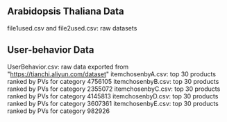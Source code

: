## Arabidopsis Thaliana Data
file1used.csv and file2used.csv: raw datasets

## User-behavior Data
UserBehavior.csv: raw data exported from "https://tianchi.aliyun.com/dataset"
itemchosenbyA.csv: top 30 products ranked by PVs for category 4756105 
itemchosenbyB.csv: top 30 products ranked by PVs for category 2355072
itemchosenbyC.csv: top 30 products ranked by PVs for category 4145813 
itemchosenbyD.csv: top 30 products ranked by PVs for category 3607361 
itemchosenbyE.csv: top 30 products ranked by PVs for category 982926

